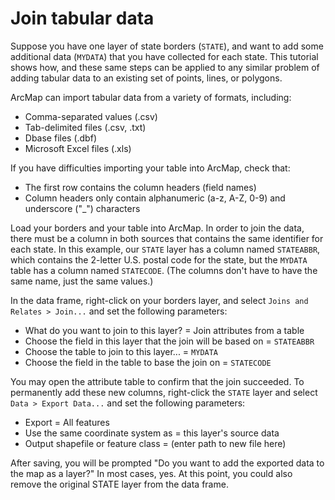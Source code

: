 # Join tabular data

Suppose you have one layer of state borders (`STATE`), and want to add some additional data (`MYDATA`) that you have collected for each state. This tutorial shows how, and these same steps can be applied to any similar problem of adding tabular data to an existing set of points, lines, or polygons.

ArcMap can import tabular data from a variety of formats, including:
- Comma-separated values (.csv)
- Tab-delimited files (.csv, .txt)
- Dbase files (.dbf)
- Microsoft Excel files (.xls)

If you have difficulties importing your table into ArcMap, check that:
- The first row contains the column headers (field names)
- Column headers only contain alphanumeric (a-z, A-Z, 0-9) and underscore ("_") characters

Load your borders and your table into ArcMap. In order to join the data, there must be a column in both sources that contains the same identifier for each state. In this example, our `STATE` layer has a column named `STATEABBR`, which contains the 2-letter U.S. postal code for the state, but the `MYDATA` table has a column named `STATECODE`. (The columns don't have to have the same name, just the same values.)

In the data frame, right-click on your borders layer, and select `Joins and Relates > Join...` and set the following parameters:
- What do you want to join to this layer? = Join attributes from a table
- Choose the field in this layer that the join will be based on = `STATEABBR`
- Choose the table to join to this layer... = `MYDATA`
- Choose the field in the table to base the join on = `STATECODE`

You may open the attribute table to confirm that the join succeeded. To permanently add these new columns, right-click the `STATE` layer and select `Data > Export Data...` and set the following parameters:
- Export = All features
- Use the same coordinate system as = this layer's source data
- Output shapefile or feature class = (enter path to new file here)

After saving, you will be prompted "Do you want to add the exported data to the map as a layer?" In most cases, yes. At this point, you could also remove the original STATE layer from the data frame.
